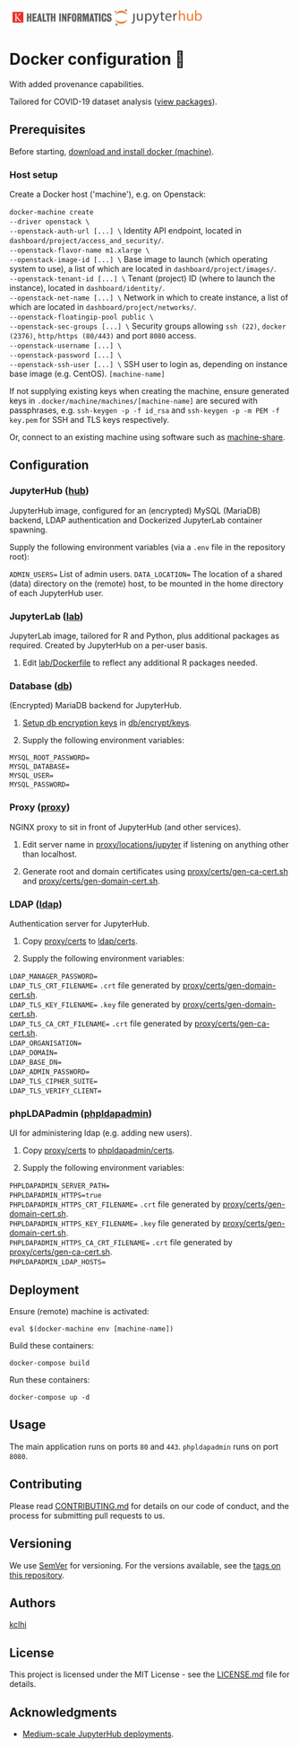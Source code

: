 <img src="hub/logo.png" width="350" alt="King's College London Health Informatics (kclhi) JupyterHub">

# Docker configuration :whale2:

With added provenance capabilities.

Tailored for COVID-19 dataset analysis ([view packages](lab/Dockerfile)).

## Prerequisites

Before starting, [download and install docker (machine)](https://docs.docker.com/machine/install-machine/).

### Host setup

Create a Docker host ('machine'), e.g. on Openstack:

`docker-machine create` \
`--driver openstack \` \
`--openstack-auth-url [...] \` Identity API endpoint, located in `dashboard/project/access_and_security/`. \
`--openstack-flavor-name m1.xlarge \` \
`--openstack-image-id [...] \` Base image to launch (which operating system to use), a list of which are located in `dashboard/project/images/`. \
`--openstack-tenant-id [...] \` Tenant (project) ID (where to launch the instance), located in `dashboard/identity/`. \
`--openstack-net-name [...] \` Network in which to create instance, a list of which are located in `dashboard/project/networks/`. \
`--openstack-floatingip-pool public \` \
`--openstack-sec-groups [...] \` Security groups allowing `ssh (22)`, `docker (2376)`, `http/https (80/443)` and port `8080` access. \
`--openstack-username [...] \` \
`--openstack-password [...] \` \
`--openstack-ssh-user [...] \` SSH user to login as, depending on instance base image (e.g. CentOS).
`[machine-name]`

If not supplying existing keys when creating the machine, ensure generated keys in `.docker/machine/machines/[machine-name]` are secured with passphrases, e.g. `ssh-keygen -p -f id_rsa` and `ssh-keygen -p -m PEM -f key.pem` for SSH and TLS keys respectively.

Or, connect to an existing machine using software such as [machine-share](https://github.com/bhurlow/machine-share).

## Configuration

### JupyterHub ([hub](hub/))

JupyterHub image, configured for an (encrypted) MySQL (MariaDB) backend, LDAP authentication and Dockerized JupyterLab container spawning.

Supply the following environment variables (via a `.env` file in the repository root):

`ADMIN_USERS=` List of admin users.
`DATA_LOCATION=` The location of a shared (data) directory on the (remote) host, to be mounted in the home directory of each JupyterHub user.

### JupyterLab ([lab](lab/))

JupyterLab image, tailored for R and Python, plus additional packages as required. Created by JupyterHub on a per-user basis.

1. Edit [lab/Dockerfile](lab/Dockerfile) to reflect any additional R packages needed.

### Database ([db](db/))

(Encrypted) MariaDB backend for JupyterHub.

1. [Setup db encryption keys](https://mariadb.com/kb/en/file-key-management-encryption-plugin/) in [db/encrypt/keys](db/encrypt).

2. Supply the following environment variables:

```
MYSQL_ROOT_PASSWORD=
MYSQL_DATABASE=
MYSQL_USER=
MYSQL_PASSWORD=
```

### Proxy ([proxy](proxy/))

NGINX proxy to sit in front of JupyterHub (and other services).

1. Edit server name in [proxy/locations/jupyter](proxy/locations/jupyter) if listening on anything other than localhost.

2. Generate root and domain certificates using [proxy/certs/gen-ca-cert.sh](proxy/certs/gen-ca-cert.sh) and [proxy/certs/gen-domain-cert.sh](proxy/certs/gen-domain-cert.sh).

### LDAP ([ldap](ldap/))

Authentication server for JupyterHub.

1. Copy [proxy/certs](proxy/certs) to [ldap/certs](ldap/).

2. Supply the following environment variables:

`LDAP_MANAGER_PASSWORD=` \
`LDAP_TLS_CRT_FILENAME=` `.crt` file generated by [proxy/certs/gen-domain-cert.sh](proxy/certs/gen-domain-cert.sh). \
`LDAP_TLS_KEY_FILENAME=` `.key` file generated by [proxy/certs/gen-domain-cert.sh](proxy/certs/gen-domain-cert.sh). \
`LDAP_TLS_CA_CRT_FILENAME=` `.crt` file generated by [proxy/certs/gen-ca-cert.sh](proxy/certs/gen-ca-cert.sh). \
`LDAP_ORGANISATION=` \
`LDAP_DOMAIN=` \
`LDAP_BASE_DN=` \
`LDAP_ADMIN_PASSWORD=` \
`LDAP_TLS_CIPHER_SUITE=` \
`LDAP_TLS_VERIFY_CLIENT=`

### phpLDAPadmin ([phpldapadmin](phpldapadmin/))

UI for administering ldap (e.g. adding new users).

1. Copy [proxy/certs](proxy/certs) to [phpldapadmin/certs](phpldapadmin/).

2. Supply the following environment variables:

`PHPLDAPADMIN_SERVER_PATH=` \
`PHPLDAPADMIN_HTTPS=true` \
`PHPLDAPADMIN_HTTPS_CRT_FILENAME=` `.crt` file generated by [proxy/certs/gen-domain-cert.sh](proxy/certs/gen-domain-cert.sh). \
`PHPLDAPADMIN_HTTPS_KEY_FILENAME=` `.key` file generated by [proxy/certs/gen-domain-cert.sh](proxy/certs/gen-domain-cert.sh). \
`PHPLDAPADMIN_HTTPS_CA_CRT_FILENAME=` `.crt` file generated by [proxy/certs/gen-ca-cert.sh](proxy/certs/gen-ca-cert.sh). \
`PHPLDAPADMIN_LDAP_HOSTS=`

## Deployment

Ensure (remote) machine is activated:

```
eval $(docker-machine env [machine-name])
```

Build these containers:

```
docker-compose build
```

Run these containers:

```
docker-compose up -d
```

## Usage

The main application runs on ports `80` and `443`. `phpldapadmin` runs on port `8080`.

## Contributing

Please read [CONTRIBUTING.md](CONTRIBUTING.md) for details on our code of conduct, and the process for submitting pull requests to us.

## Versioning

We use [SemVer](http://semver.org/) for versioning. For the versions available, see the [tags on this repository](https://github.com/martinchapman/nokia-health/tags).

## Authors

[kclhi](https://kclhi.org)

## License

This project is licensed under the MIT License - see the [LICENSE.md](LICENSE.md) file for details.

## Acknowledgments

* [Medium-scale JupyterHub deployments](https://opendreamkit.org/2018/10/17/jupyterhub-docker/).
